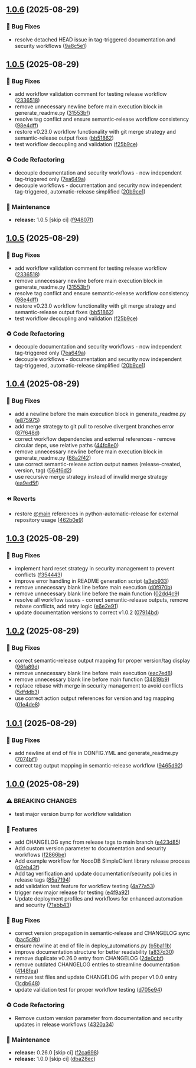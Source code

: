 ## [1.0.6](https://github.com/bauer-group/automation-templates/compare/v1.0.5...v1.0.6) (2025-08-29)

### 🐛 Bug Fixes

* resolve detached HEAD issue in tag-triggered documentation and security workflows ([9a8c5e1](https://github.com/bauer-group/automation-templates/commit/9a8c5e1da307ecdc581b15ac67719f5a044a5bed))

## [1.0.5](https://github.com/bauer-group/automation-templates/compare/v1.0.4...v1.0.5) (2025-08-29)

### 🐛 Bug Fixes

* add workflow validation comment for testing release workflow ([2336518](https://github.com/bauer-group/automation-templates/commit/2336518ce7154b086ebdb04706344280071dba74))
* remove unnecessary newline before main execution block in generate_readme.py ([31553bf](https://github.com/bauer-group/automation-templates/commit/31553bf7670a30a3e6d00fd8207b924df6c2a2c2))
* resolve tag conflict and ensure semantic-release workflow consistency ([98e4dff](https://github.com/bauer-group/automation-templates/commit/98e4dfff26c7708e780524affe6e12319e6cb87a))
* restore v0.23.0 workflow functionality with git merge strategy and semantic-release output fixes ([bb51862](https://github.com/bauer-group/automation-templates/commit/bb518625f368f0ea101609a96aa576a006fad921))
* test workflow decoupling and validation ([f25b9ce](https://github.com/bauer-group/automation-templates/commit/f25b9ce76eba2b19a59f44e663895f02f90ac223))

### ♻️ Code Refactoring

* decouple documentation and security workflows - now independent tag-triggered only ([7ea649a](https://github.com/bauer-group/automation-templates/commit/7ea649aa800a870890b4d49bb0cca2ee80a0d0af))
* decouple workflows - documentation and security now independent tag-triggered, automatic-release simplified ([20b9ce1](https://github.com/bauer-group/automation-templates/commit/20b9ce16058436c92a7eeb5f0b9a3f853388a8c8))

### 🔧 Maintenance

* **release:** 1.0.5 [skip ci] ([f94807f](https://github.com/bauer-group/automation-templates/commit/f94807fba2309f3d609079d387d1019c4b5f2814))

## [1.0.5](https://github.com/bauer-group/automation-templates/compare/v1.0.4...v1.0.5) (2025-08-29)

### 🐛 Bug Fixes

* add workflow validation comment for testing release workflow ([2336518](https://github.com/bauer-group/automation-templates/commit/2336518ce7154b086ebdb04706344280071dba74))
* remove unnecessary newline before main execution block in generate_readme.py ([31553bf](https://github.com/bauer-group/automation-templates/commit/31553bf7670a30a3e6d00fd8207b924df6c2a2c2))
* resolve tag conflict and ensure semantic-release workflow consistency ([98e4dff](https://github.com/bauer-group/automation-templates/commit/98e4dfff26c7708e780524affe6e12319e6cb87a))
* restore v0.23.0 workflow functionality with git merge strategy and semantic-release output fixes ([bb51862](https://github.com/bauer-group/automation-templates/commit/bb518625f368f0ea101609a96aa576a006fad921))
* test workflow decoupling and validation ([f25b9ce](https://github.com/bauer-group/automation-templates/commit/f25b9ce76eba2b19a59f44e663895f02f90ac223))

### ♻️ Code Refactoring

* decouple documentation and security workflows - now independent tag-triggered only ([7ea649a](https://github.com/bauer-group/automation-templates/commit/7ea649aa800a870890b4d49bb0cca2ee80a0d0af))
* decouple workflows - documentation and security now independent tag-triggered, automatic-release simplified ([20b9ce1](https://github.com/bauer-group/automation-templates/commit/20b9ce16058436c92a7eeb5f0b9a3f853388a8c8))

## [1.0.4](https://github.com/bauer-group/automation-templates/compare/v1.0.3...v1.0.4) (2025-08-29)

### 🐛 Bug Fixes

* add a newline before the main execution block in generate_readme.py ([e875975](https://github.com/bauer-group/automation-templates/commit/e87597539419007d85a05299789fed517992f57e))
* add merge strategy to git pull to resolve divergent branches error ([87f648d](https://github.com/bauer-group/automation-templates/commit/87f648d84128823f8f52ffa1f9e1470087cf5351))
* correct workflow dependencies and external references - remove circular deps, use relative paths ([44fc8e0](https://github.com/bauer-group/automation-templates/commit/44fc8e0c213a0950dbd72d08fd8df415f78d8977))
* remove unnecessary newline before main execution block in generate_readme.py ([68a2f42](https://github.com/bauer-group/automation-templates/commit/68a2f4278dd7d206f1fa5b4542c039740495bbc3))
* use correct semantic-release action output names (release-created, version, tag) ([564f6d2](https://github.com/bauer-group/automation-templates/commit/564f6d28e2f770bd33ad54008a33d6cf03175b52))
* use recursive merge strategy instead of invalid merge strategy ([ea9ed5f](https://github.com/bauer-group/automation-templates/commit/ea9ed5fcf3d9615bc36a495f96c96943c1efcb9a))

### ⏪ Reverts

* restore [@main](https://github.com/main) references in python-automatic-release for external repository usage ([462b0e9](https://github.com/bauer-group/automation-templates/commit/462b0e9199275d8c4006225171fe0c81b9c385ae))

## [1.0.3](https://github.com/bauer-group/automation-templates/compare/v1.0.2...v1.0.3) (2025-08-29)

### 🐛 Bug Fixes

* implement hard reset strategy in security management to prevent conflicts ([f354443](https://github.com/bauer-group/automation-templates/commit/f3544439050956ea6f9d274866650f04d05231d8))
* improve error handling in README generation script ([a3eb933](https://github.com/bauer-group/automation-templates/commit/a3eb93340b4bd5444301695500518f45c8b9c46c))
* remove unnecessary blank line before main execution ([d0f970b](https://github.com/bauer-group/automation-templates/commit/d0f970b14b3a64405d21d42629dd230278d1b72d))
* remove unnecessary blank line before the main function ([02dd4c9](https://github.com/bauer-group/automation-templates/commit/02dd4c946b96971618693e482a6bfe5f83c013dc))
* resolve all workflow issues - correct semantic-release outputs, remove rebase conflicts, add retry logic ([e6e2e91](https://github.com/bauer-group/automation-templates/commit/e6e2e9113382bcd5b1ab2424fd0d8d5a9e29a20e))
* update documentation versions to correct v1.0.2 ([07914bd](https://github.com/bauer-group/automation-templates/commit/07914bd70f25e20cc8d9bae630b83cceb20f7f81))

## [1.0.2](https://github.com/bauer-group/automation-templates/compare/v1.0.1...v1.0.2) (2025-08-29)

### 🐛 Bug Fixes

* correct semantic-release output mapping for proper version/tag display ([96fa89d](https://github.com/bauer-group/automation-templates/commit/96fa89d94aed8845e0a4274b6a44d55aca952664))
* remove unnecessary blank line before main execution ([eac7ed8](https://github.com/bauer-group/automation-templates/commit/eac7ed85cd44dc341acf69ed3800170e5b69f7c4))
* remove unnecessary blank line before main function ([34819b9](https://github.com/bauer-group/automation-templates/commit/34819b95ff55bfc3cebc8c5c302577a8f2a675ff))
* replace rebase with merge in security management to avoid conflicts ([5dfddb3](https://github.com/bauer-group/automation-templates/commit/5dfddb3cf4d6e3da137f05f567efa2c186097f40))
* use correct action output references for version and tag mapping ([01e4de8](https://github.com/bauer-group/automation-templates/commit/01e4de8c19cfc9cbc92f7138136d844647815c2b))

## [1.0.1](https://github.com/bauer-group/automation-templates/compare/v1.0.0...v1.0.1) (2025-08-29)

### 🐛 Bug Fixes

* add newline at end of file in CONFIG.YML and generate_readme.py ([7074bf1](https://github.com/bauer-group/automation-templates/commit/7074bf1c892a9999e86e1b950ed663ab5f71cfa1))
* correct tag output mapping in semantic-release workflow ([9465d92](https://github.com/bauer-group/automation-templates/commit/9465d924e91d74f125822650c87b9e1826407250))

## [1.0.0](https://github.com/bauer-group/automation-templates/compare/v0.25.0...v1.0.0) (2025-08-29)

### ⚠ BREAKING CHANGES

* test major version bump for workflow validation

### 🚀 Features

* add CHANGELOG sync from release tags to main branch ([e423d85](https://github.com/bauer-group/automation-templates/commit/e423d855f5a92402ece98245bd5dccf8ed7348b4))
* Add custom version parameter to documentation and security workflows ([f2866be](https://github.com/bauer-group/automation-templates/commit/f2866be3be03545f8a31c0247a319559ae8df8b2))
* Add example workflow for NocoDB SimpleClient library release process ([d2eb43f](https://github.com/bauer-group/automation-templates/commit/d2eb43f1f0a51ac098835aed264051dd64cc46a6))
* Add tag verification and update documentation/security policies in release tags ([85a7194](https://github.com/bauer-group/automation-templates/commit/85a7194f24859d808b522b5c6a23a2dd67bda486))
* add validation test feature for workflow testing ([4a77a53](https://github.com/bauer-group/automation-templates/commit/4a77a532807576738093830d7d3efc6e4d3fddc9))
* trigger new major release for testing ([e4f9a92](https://github.com/bauer-group/automation-templates/commit/e4f9a927770b805fd866b79f32977c70850e0632))
* Update deployment profiles and workflows for enhanced automation and security ([71abb43](https://github.com/bauer-group/automation-templates/commit/71abb43689380bfeae0e86639753b884f62c4a22))

### 🐛 Bug Fixes

* correct version propagation in semantic-release and CHANGELOG sync ([bac5c9b](https://github.com/bauer-group/automation-templates/commit/bac5c9b3c375fece47fec876068e947103b16d24))
* ensure newline at end of file in deploy_automations.py ([b5ba11b](https://github.com/bauer-group/automation-templates/commit/b5ba11bc943591a4f8418b8dd6d23cedef3a199e))
* improve documentation structure for better readability ([a837d30](https://github.com/bauer-group/automation-templates/commit/a837d3064773f7e5d2153572638927f58679169f))
* remove duplicate v0.26.0 entry from CHANGELOG ([2de0cbf](https://github.com/bauer-group/automation-templates/commit/2de0cbf4ece5ab636e62f5dc085f84482705690a))
* remove outdated CHANGELOG entries to streamline documentation ([4148fea](https://github.com/bauer-group/automation-templates/commit/4148feaf8377187038bd8e06f127d04c211994ff))
* remove test files and update CHANGELOG with proper v1.0.0 entry ([1cdb648](https://github.com/bauer-group/automation-templates/commit/1cdb6483082777c07863318711639bc8f8360d76))
* update validation test for proper workflow testing ([d705e94](https://github.com/bauer-group/automation-templates/commit/d705e94524ec58caf66aa16ea6069bcc411016a2))

### ♻️ Code Refactoring

* Remove custom version parameter from documentation and security updates in release workflows ([4320a34](https://github.com/bauer-group/automation-templates/commit/4320a3446d89992d041d4703f07cdebf8ddf7440))

### 🔧 Maintenance

* **release:** 0.26.0 [skip ci] ([f2ca698](https://github.com/bauer-group/automation-templates/commit/f2ca6984dc3febe5aa67c7184660be905ca9ea55))
* **release:** 1.0.0 [skip ci] ([dba28ec](https://github.com/bauer-group/automation-templates/commit/dba28eca40dc354b2bef3ccd785e92a2bb8ccf07))
